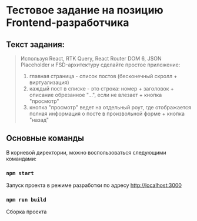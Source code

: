 # Тестовое задание на позицию Frontend-разработчика

## Текст задания:

>Используя React, RTK Query, React Router DOM 6, JSON Placeholder и FSD-архитектуру сделайте простое приложение:
>1. главная страница - список постов (бесконечный скролл + виртуализация)
>2. каждый пост в списке - это строка: номер + заголовок + описание обрезанное "...", если не влезает + кнопка "просмотр"
>3. кнопка "просмотр" ведет на отдельный роут, где отображается полная информация о посте в произвольной форме + кнопка "назад"

## Основные команды

В корневой директории, можно воспользоваться следующими командами:

### `npm start`

Запуск проекта в режиме разработки по адресу [http://localhost:3000](http://localhost:3000)

### `npm run build`

Сборка проекта